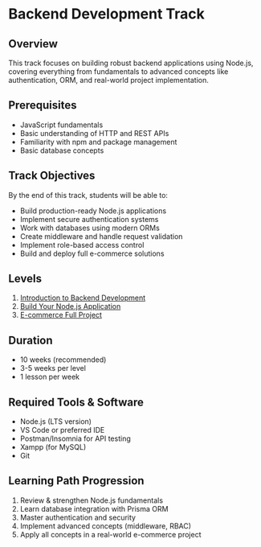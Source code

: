 # Backend Development Track

## Overview
This track focuses on building robust backend applications using Node.js, covering everything from fundamentals to advanced concepts like authentication, ORM, and real-world project implementation.

## Prerequisites
- JavaScript fundamentals
- Basic understanding of HTTP and REST APIs
- Familiarity with npm and package management
- Basic database concepts

## Track Objectives
By the end of this track, students will be able to:
- Build production-ready Node.js applications
- Implement secure authentication systems
- Work with databases using modern ORMs
- Create middleware and handle request validation
- Implement role-based access control
- Build and deploy full e-commerce solutions

## Levels
1. [Introduction to Backend Development](./1-intro)
2. [Build Your Node.js Application](./2-build-your-nodejs-app)
3. [E-commerce Full Project](./3-ecommerce-full-project)

## Duration
- 10 weeks (recommended)
- 3-5 weeks per level
- 1 lesson per week

## Required Tools & Software
- Node.js (LTS version)
- VS Code or preferred IDE
- Postman/Insomnia for API testing
- Xampp (for MySQL)
- Git

## Learning Path Progression
1. Review & strengthen Node.js fundamentals
2. Learn database integration with Prisma ORM
3. Master authentication and security
4. Implement advanced concepts (middleware, RBAC)
5. Apply all concepts in a real-world e-commerce project

